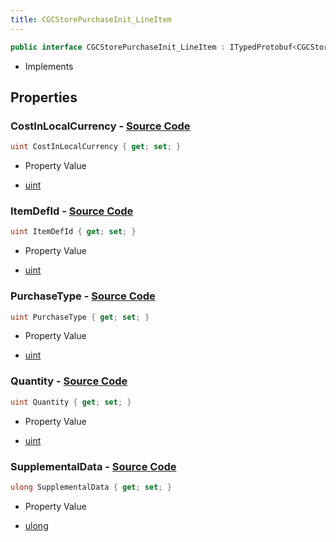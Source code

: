 ```yaml
---
title: CGCStorePurchaseInit_LineItem
---
```


```csharp
public interface CGCStorePurchaseInit_LineItem : ITypedProtobuf<CGCStorePurchaseInit_LineItem>, INativeHandle
```

- Implements

## Properties

### **CostInLocalCurrency** - [Source Code](https://github.com/swiftly-solution/swiftlys2/blob/main/managed/src/SwiftlyS2.Generated/Protobufs/Interfaces/CGCStorePurchaseInit_LineItem.cs#L19)

```csharp
uint CostInLocalCurrency { get; set; }
```

- Property Value

- [uint](https://learn.microsoft.com/dotnet/api/system.uint32)

### **ItemDefId** - [Source Code](https://github.com/swiftly-solution/swiftlys2/blob/main/managed/src/SwiftlyS2.Generated/Protobufs/Interfaces/CGCStorePurchaseInit_LineItem.cs#L13)

```csharp
uint ItemDefId { get; set; }
```

- Property Value

- [uint](https://learn.microsoft.com/dotnet/api/system.uint32)

### **PurchaseType** - [Source Code](https://github.com/swiftly-solution/swiftlys2/blob/main/managed/src/SwiftlyS2.Generated/Protobufs/Interfaces/CGCStorePurchaseInit_LineItem.cs#L22)

```csharp
uint PurchaseType { get; set; }
```

- Property Value

- [uint](https://learn.microsoft.com/dotnet/api/system.uint32)

### **Quantity** - [Source Code](https://github.com/swiftly-solution/swiftlys2/blob/main/managed/src/SwiftlyS2.Generated/Protobufs/Interfaces/CGCStorePurchaseInit_LineItem.cs#L16)

```csharp
uint Quantity { get; set; }
```

- Property Value

- [uint](https://learn.microsoft.com/dotnet/api/system.uint32)

### **SupplementalData** - [Source Code](https://github.com/swiftly-solution/swiftlys2/blob/main/managed/src/SwiftlyS2.Generated/Protobufs/Interfaces/CGCStorePurchaseInit_LineItem.cs#L25)

```csharp
ulong SupplementalData { get; set; }
```

- Property Value

- [ulong](https://learn.microsoft.com/dotnet/api/system.uint64)

